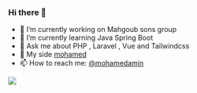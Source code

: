 ### Hi there 👋

<!--
**Xm3a01/Xm3a01** is a ✨ Software engineer ✨ repository because its `README.md` (this file) appears on your GitHub profile.

Here are some ideas to get you started:
-->
- 🔭 I’m currently working on Mahgoub sons group
- 🌱 I’m currently learning Java Spring Boot
- 💬 Ask me about PHP , Laravel , Vue and Tailwindcss
- 🔖 My side  [mohamed](https://m3awork.sd)
- 📫 How to reach me: [@mohamedamin](https://twitter.com/xm3a01)

<img src="https://github-readme-stats.vercel.app/api?username=xm3a01&&show_icons=true&title_color=ffffff&icon_color=4c51bf&text_color=daf7dc&bg_color=1a202c">

